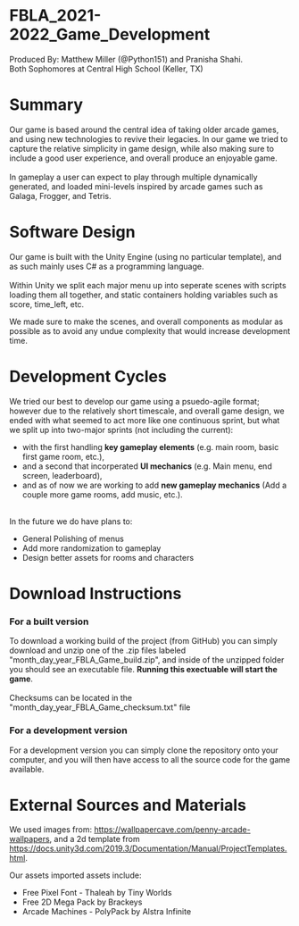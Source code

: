 # FBLA_2021-2022_Game_Development

Produced By:
Matthew Miller (@Python151) and Pranisha Shahi. <br>
Both Sophomores at Central High School (Keller, TX)

# Summary
Our game is based around the central idea of taking older arcade games, and using new technologies to revive their legacies. In our game we tried to capture the relative simplicity in game design, while also making sure to include a good user experience, and overall produce an enjoyable game.
<br><br>
In gameplay a user can expect to play through multiple dynamically generated, and loaded mini-levels inspired by arcade games such as Galaga, Frogger, and Tetris.

# Software Design 
Our game is built with the Unity Engine (using no particular template), and as such mainly uses C# as a programming language. 
<br><br>
Within Unity we split each major menu up into seperate scenes with scripts loading them all together, and static containers holding variables such as score, time_left, etc.

We made sure to make the scenes, and overall components as modular as possible as to avoid any undue complexity that would increase development time.

# Development Cycles
We tried our best to develop our game using a psuedo-agile format; however due to the relatively short timescale, and overall game design, we ended with what seemed to act more like one continuous sprint, but what we split up into two-major sprints (not including the current):

<ul>
  <li>with the first handling <b>key gameplay elements</b> (e.g. main room, basic first game room, etc.), </li>
  <li>and a second that incorperated <b>UI mechanics</b> (e.g. Main menu, end screen, leaderboard), </li>
  <li>and as of now we are working to add <b>new gameplay mechanics</b> (Add a couple more game rooms, add music, etc.).</li>
</ul>

<br>
In the future we do have plans to:<br>
<ul>
  <li>General Polishing of menus</li>
  <li>Add more randomization to gameplay</li>
  <li>Design better assets for rooms and characters</li>
</ul>

# Download Instructions
<h3> For a built version </h3>
To download a working build of the project (from GitHub) you can simply download and unzip one of the .zip files labeled "month_day_year_FBLA_Game_build.zip", and inside of the unzipped folder you should see an executable file. <b>Running this exectuable will start the game</b>.
<br><br>
Checksums can be located in the "month_day_year_FBLA_Game_checksum.txt" file

<h3> For a development version</h3>
For a development version you can simply clone the repository onto your computer, and you will then have access to all the source code for the game available.

# External Sources and Materials

We used images from: https://wallpapercave.com/penny-arcade-wallpapers,
and a 2d template from https://docs.unity3d.com/2019.3/Documentation/Manual/ProjectTemplates.html.

Our assets imported assets include:
<ul>
  <li>Free Pixel Font - Thaleah by Tiny Worlds</li>
  <li>Free 2D Mega Pack by Brackeys</li>
  <li>Arcade Machines - PolyPack by Alstra Infinite</li>
</ul>
